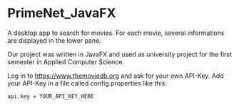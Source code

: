 # PrimeNet_JavaFX

A desktop app to search for movies. For each movie, several informations are displayed in the lower pane.

Our project was written in JavaFX and used as university project for the first semester in Applied Computer Science.

Log in to https://www.themoviedb.org and ask for your own API-Key.
Add your API-Key in a file called config.properties like this:

~~~
api.key = YOUR_API_KEY_HERE
~~~
